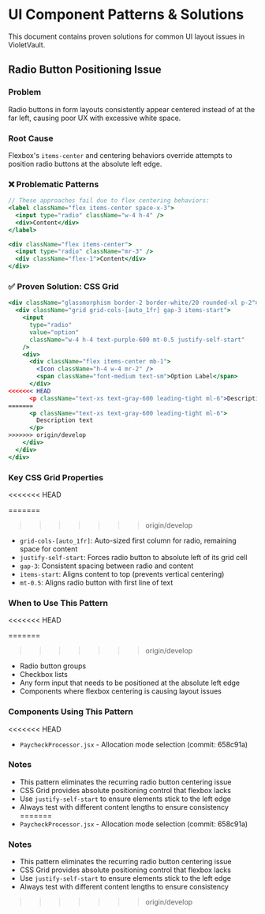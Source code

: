 # UI Component Patterns & Solutions

This document contains proven solutions for common UI layout issues in VioletVault.

## Radio Button Positioning Issue

### Problem
Radio buttons in form layouts consistently appear centered instead of at the far left, causing poor UX with excessive white space.

### Root Cause
Flexbox's `items-center` and centering behaviors override attempts to position radio buttons at the absolute left edge.

### ❌ Problematic Patterns
```jsx
// These approaches fail due to flex centering behaviors:
<label className="flex items-center space-x-3">
  <input type="radio" className="w-4 h-4" />
  <div>Content</div>
</label>

<div className="flex items-center">
  <input type="radio" className="mr-3" />
  <div className="flex-1">Content</div>
</div>
```

### ✅ Proven Solution: CSS Grid
```jsx
<div className="glassmorphism border-2 border-white/20 rounded-xl p-2">
  <div className="grid grid-cols-[auto_1fr] gap-3 items-start">
    <input
      type="radio"
      value="option"
      className="w-4 h-4 text-purple-600 mt-0.5 justify-self-start"
    />
    <div>
      <div className="flex items-center mb-1">
        <Icon className="h-4 w-4 mr-2" />
        <span className="font-medium text-sm">Option Label</span>
      </div>
<<<<<<< HEAD
      <p className="text-xs text-gray-600 leading-tight ml-6">Description text</p>
=======
      <p className="text-xs text-gray-600 leading-tight ml-6">
        Description text
      </p>
>>>>>>> origin/develop
    </div>
  </div>
</div>
```

### Key CSS Grid Properties
<<<<<<< HEAD

=======
>>>>>>> origin/develop
- `grid-cols-[auto_1fr]`: Auto-sized first column for radio, remaining space for content
- `justify-self-start`: Forces radio button to absolute left of its grid cell
- `gap-3`: Consistent spacing between radio and content
- `items-start`: Aligns content to top (prevents vertical centering)
- `mt-0.5`: Aligns radio button with first line of text

### When to Use This Pattern
<<<<<<< HEAD

=======
>>>>>>> origin/develop
- Radio button groups
- Checkbox lists
- Any form input that needs to be positioned at the absolute left edge
- Components where flexbox centering is causing layout issues

### Components Using This Pattern
<<<<<<< HEAD

- `PaycheckProcessor.jsx` - Allocation mode selection (commit: 658c91a)

### Notes

- This pattern eliminates the recurring radio button centering issue
- CSS Grid provides absolute positioning control that flexbox lacks
- Use `justify-self-start` to ensure elements stick to the left edge
- Always test with different content lengths to ensure consistency
=======
- `PaycheckProcessor.jsx` - Allocation mode selection (commit: 658c91a)

### Notes
- This pattern eliminates the recurring radio button centering issue
- CSS Grid provides absolute positioning control that flexbox lacks
- Use `justify-self-start` to ensure elements stick to the left edge
- Always test with different content lengths to ensure consistency
>>>>>>> origin/develop
